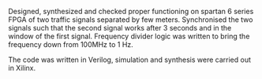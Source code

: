Designed, synthesized and checked proper functioning on spartan 6 series FPGA of two traffic signals separated by few meters. Synchronised the two signals such that the second signal works after 3 seconds and in the window of the first signal. Frequency divider logic was written to bring the frequency down from 100MHz to 1 Hz. 

The code was written in Verilog, simulation and synthesis were carried out in Xilinx.